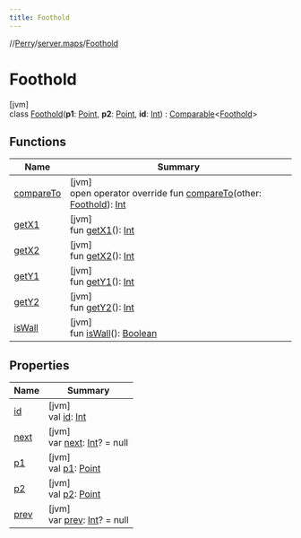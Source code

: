```yaml
---
title: Foothold
---
```

//[Perry](../../../index.html)/[server.maps](../index.html)/[Foothold](index.html)



# Foothold



[jvm]\
class [Foothold](index.html)(**p1**: [Point](https://docs.oracle.com/javase/8/docs/api/java/awt/Point.html), **p2**: [Point](https://docs.oracle.com/javase/8/docs/api/java/awt/Point.html), **id**: [Int](https://kotlinlang.org/api/latest/jvm/stdlib/kotlin/-int/index.html)) : [Comparable](https://kotlinlang.org/api/latest/jvm/stdlib/kotlin/-comparable/index.html)<[Foothold](index.html)>



## Functions


| Name | Summary |
|---|---|
| [compareTo](compare-to.html) | [jvm]<br>open operator override fun [compareTo](compare-to.html)(other: [Foothold](index.html)): [Int](https://kotlinlang.org/api/latest/jvm/stdlib/kotlin/-int/index.html) |
| [getX1](get-x1.html) | [jvm]<br>fun [getX1](get-x1.html)(): [Int](https://kotlinlang.org/api/latest/jvm/stdlib/kotlin/-int/index.html) |
| [getX2](get-x2.html) | [jvm]<br>fun [getX2](get-x2.html)(): [Int](https://kotlinlang.org/api/latest/jvm/stdlib/kotlin/-int/index.html) |
| [getY1](get-y1.html) | [jvm]<br>fun [getY1](get-y1.html)(): [Int](https://kotlinlang.org/api/latest/jvm/stdlib/kotlin/-int/index.html) |
| [getY2](get-y2.html) | [jvm]<br>fun [getY2](get-y2.html)(): [Int](https://kotlinlang.org/api/latest/jvm/stdlib/kotlin/-int/index.html) |
| [isWall](is-wall.html) | [jvm]<br>fun [isWall](is-wall.html)(): [Boolean](https://kotlinlang.org/api/latest/jvm/stdlib/kotlin/-boolean/index.html) |


## Properties


| Name | Summary |
|---|---|
| [id](id.html) | [jvm]<br>val [id](id.html): [Int](https://kotlinlang.org/api/latest/jvm/stdlib/kotlin/-int/index.html) |
| [next](next.html) | [jvm]<br>var [next](next.html): [Int](https://kotlinlang.org/api/latest/jvm/stdlib/kotlin/-int/index.html)? = null |
| [p1](p1.html) | [jvm]<br>val [p1](p1.html): [Point](https://docs.oracle.com/javase/8/docs/api/java/awt/Point.html) |
| [p2](p2.html) | [jvm]<br>val [p2](p2.html): [Point](https://docs.oracle.com/javase/8/docs/api/java/awt/Point.html) |
| [prev](prev.html) | [jvm]<br>var [prev](prev.html): [Int](https://kotlinlang.org/api/latest/jvm/stdlib/kotlin/-int/index.html)? = null |

